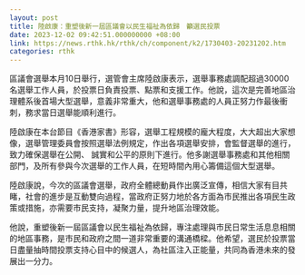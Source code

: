 ```yaml
---
layout: post
title: 陸啟康：重塑後新一屆區議會以民生福祉為依歸　籲選民投票
date: 2023-12-02 09:42:51.000000000 +08:00
link: https://news.rthk.hk/rthk/ch/component/k2/1730403-20231202.htm
categories: rthk
---
```


區議會選舉本月10日舉行，選管會主席陸啟康表示，選舉事務處調配超過30000名選舉工作人員，於投票日負責投票、點票和支援工作。他說，這次是完善地區治理體系後首場大型選舉，意義非常重大，他和選舉事務處的人員正努力作最後衝刺，務求當日選舉能順利進行。

陸啟康在本台節目《香港家書》形容，選舉工程規模的龐大程度，大大超出大家想像，選舉管理委員會按照選舉法例規定，作出各項選舉安排，會監督選舉的進行，致力確保選舉在公開、 誠實和公平的原則下進行。他多謝選舉事務處和其他相關部門，及所有參與今次選舉的工作人員，在短時間內用心籌備這個大型選舉。 

陸啟康說，今次的區議會選舉，政府全體總動員作出廣泛宣傳，相信大家有目共睹，社會的進步是互動雙向過程，當政府正努力地於各方面為市民推出各項民生政策或措施，亦需要市民支持，凝聚力量，提升地區治理效能。

他說，重塑後新一屆區議會以民生福祉為依歸，專注處理與市民日常生活息息相關的地區事務，是市民和政府之間一道非常重要的溝通橋樑。他希望，選民於投票當日盡量抽時間投票支持心目中的候選人，為社區注入正能量，共同為香港未來的發展出一分力。
